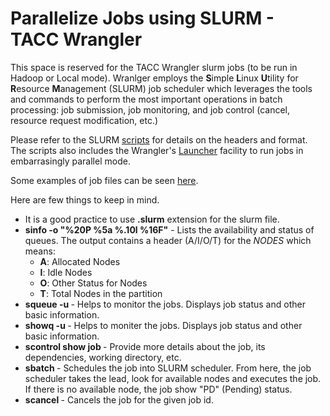 # Parallelize Jobs using SLURM - TACC Wrangler

This space is reserved for the TACC Wrangler slurm jobs (to be run in Hadoop or Local mode). Wranlger employs the **S**imple **L**inux **U**tility for **R**esource **M**anagement (SLURM) job scheduler which leverages the tools and commands to perform the most important operations in batch processing: job submission, job monitoring, and job control (cancel, resource request modification, etc.)

Please refer to the SLURM [scripts](slurm_scripts) for details on the headers and format. The scripts also includes the Wrangler's [Launcher](https://github.com/TACC/launcher) facility to run jobs in embarrasingly parallel mode.

Some examples of job files can be seen [here](job_examples).

Here are few things to keep in mind.

* It is a good practice to use **.slurm** extension for the slurm file.
* **sinfo -o "%20P %5a %.10l %16F"** - Lists the availability and status of queues. The output contains a header (A/I/O/T) for the *NODES* which means:
    * **A**: Allocated Nodes
    * **I**: Idle Nodes
    * **O**: Other Status for Nodes
    * **T**: Total Nodes in the partition
* **squeue -u <username>** - Helps to monitor the jobs. Displays job status and other basic information.
* **showq -u <username>** - Helps to moniter the jobs. Displays job status and other basic information.
* **scontrol show job <job id>** - Provide more details about the job, its dependencies, working directory, etc.
* **sbatch <job file>** - Schedules the job into SLURM scheduler. From here, the job scheduler takes the lead, look for available nodes and executes the job. If there is no available node, the job show "PD" (Pending) status.
* **scancel <job id>** - Cancels the job for the given job id.
